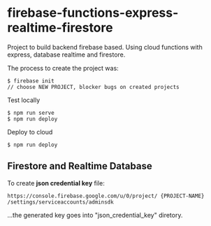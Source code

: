 
# firebase-functions-express-realtime-firestore

Project to build backend firebase based. 
Using cloud functions with express, database realtime and firestore.

The process to create the project was:
```
$ firebase init 
// choose NEW PROJECT, blocker bugs on created projects
```

Test locally
```
$ npm run serve
$ npm run deploy
```

Deploy to cloud
```
$ npm run deploy
```

## Firestore and Realtime Database

To create **json credential key** file:
```
https://console.firebase.google.com/u/0/project/ {PROJECT-NAME} /settings/serviceaccounts/adminsdk
```
...the generated key goes into "json_credential_key" diretory.